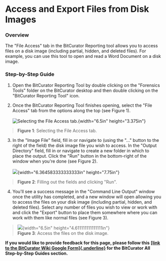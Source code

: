 # **Access and Export Files from Disk Images**

### **Overview**

The \"File Access\" tab in the BitCurator Reporting tool allows you to
access files on a disk image (including partial, hidden, and deleted
files). For example, you can use this tool to open and read a Word
Document on a disk image.

### **Step-by-Step Guide**

1.  Open the BitCurator Reporting Tool by double clicking on the
    \"Forensics Tools\" folder on the BitCurator desktop and then double
    clicking on the \"BitCurator Reporting Tool\" icon.

2.  Once the BitCurator Reporting Tool finishes opening, select the
    \"File Access\" tab from the options along the top (see Figure 1).\
    \
    ![Selecting the File Access tab.](./media/image2.png){width="6.5in"
    height="3.375in"}

> **Figure 1**: Selecting the File Access tab.

3.  In the \"Image File\" field, fill in or navigate to (using the
    \"\...\" button to the right of the field) the disk image file you
    wish to access. In the \"Output Directory\" field, fill in or
    navigate to create a new folder in which to place the output. Click
    the \"Run\" button in the bottom-right of the window when you\'re
    done (see Figure 2).\
    \
    ![](./media/image1.png){width="6.364583333333333in" height="7.75in"}

> **Figure 2**: Filling out the fields and clicking \"Run\".

4.  You\'ll see a success message in the \"Command Line Output\" window
    once the utility has completed, and a new window will open allowing
    you to access the files on your disk image (including partial,
    hidden, and deleted files). Select any number of files you wish to
    view or work with and click the \"Export\" button to place them
    somewhere where you can work with them like normal files (see Figure
    3).

> ![](./media/image3.png){width="6.5in" height="4.611111111111111in"}\
> **Figure 3**: Access the files on the disk image.

**If you would like to provide feedback for this page, please follow
this** **[[link to the BitCurator Wiki Google
Form]{.underline}](https://docs.google.com/forms/d/e/1FAIpQLSelmRx1VmgDEg3dU5_8cXZy9MZ5v8_sAl-Ur2nPFLAi6Lvu2w/viewform?usp=sf_link)
for the BitCurator All Step-by-Step Guides section.**
